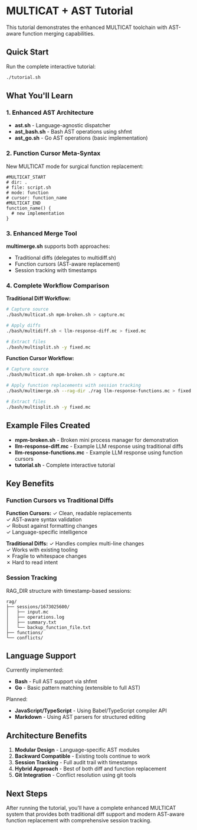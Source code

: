 # MULTICAT + AST Tutorial

This tutorial demonstrates the enhanced MULTICAT toolchain with AST-aware function merging capabilities.

## Quick Start

Run the complete interactive tutorial:

```bash
./tutorial.sh
```

## What You'll Learn

### 1. Enhanced AST Architecture
- **ast.sh** - Language-agnostic dispatcher
- **ast_bash.sh** - Bash AST operations using shfmt
- **ast_go.sh** - Go AST operations (basic implementation)

### 2. Function Cursor Meta-Syntax
New MULTICAT mode for surgical function replacement:

```
#MULTICAT_START
# dir: .
# file: script.sh
# mode: function
# cursor: function_name
#MULTICAT_END
function_name() {
  # new implementation
}
```

### 3. Enhanced Merge Tool
**multimerge.sh** supports both approaches:
- Traditional diffs (delegates to multidiff.sh)
- Function cursors (AST-aware replacement)
- Session tracking with timestamps

### 4. Complete Workflow Comparison

**Traditional Diff Workflow:**
```bash
# Capture source
./bash/multicat.sh mpm-broken.sh > capture.mc

# Apply diffs
./bash/multidiff.sh < llm-response-diff.mc > fixed.mc

# Extract files
./bash/multisplit.sh -y fixed.mc
```

**Function Cursor Workflow:**
```bash
# Capture source  
./bash/multicat.sh mpm-broken.sh > capture.mc

# Apply function replacements with session tracking
./bash/multimerge.sh --rag-dir ./rag llm-response-functions.mc > fixed.mc

# Extract files
./bash/multisplit.sh -y fixed.mc
```

## Example Files Created

- **mpm-broken.sh** - Broken mini process manager for demonstration
- **llm-response-diff.mc** - Example LLM response using traditional diffs
- **llm-response-functions.mc** - Example LLM response using function cursors
- **tutorial.sh** - Complete interactive tutorial

## Key Benefits

### Function Cursors vs Traditional Diffs

**Function Cursors:**
✓ Clean, readable replacements  
✓ AST-aware syntax validation  
✓ Robust against formatting changes  
✓ Language-specific intelligence  

**Traditional Diffs:**
✓ Handles complex multi-line changes  
✓ Works with existing tooling  
✗ Fragile to whitespace changes  
✗ Hard to read intent  

### Session Tracking

RAG_DIR structure with timestamp-based sessions:
```
rag/
├── sessions/1673025600/
│   ├── input.mc
│   ├── operations.log
│   ├── summary.txt
│   └── backup_function_file.txt
├── functions/
└── conflicts/
```

## Language Support

Currently implemented:
- **Bash** - Full AST support via shfmt
- **Go** - Basic pattern matching (extensible to full AST)

Planned:
- **JavaScript/TypeScript** - Using Babel/TypeScript compiler API
- **Markdown** - Using AST parsers for structured editing

## Architecture Benefits

1. **Modular Design** - Language-specific AST modules
2. **Backward Compatible** - Existing tools continue to work
3. **Session Tracking** - Full audit trail with timestamps
4. **Hybrid Approach** - Best of both diff and function replacement
5. **Git Integration** - Conflict resolution using git tools

## Next Steps

After running the tutorial, you'll have a complete enhanced MULTICAT system that provides both traditional diff support and modern AST-aware function replacement with comprehensive session tracking.